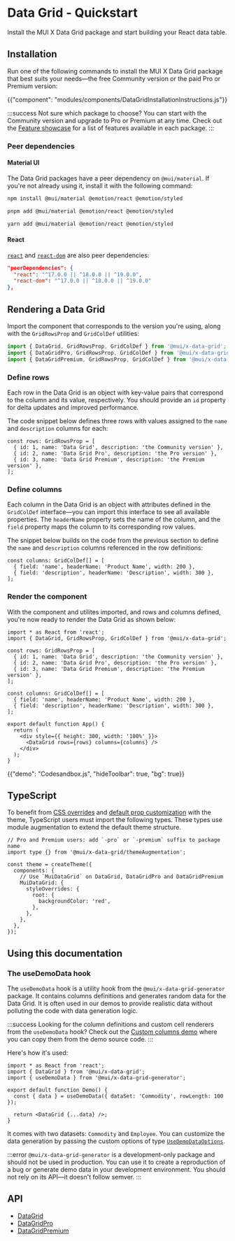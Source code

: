 # Data Grid - Quickstart

<p class="description">Install the MUI X Data Grid package and start building your React data table.</p>

## Installation

Run one of the following commands to install the MUI X Data Grid package that best suits your needs—the free Community version or the paid Pro or Premium version:

<!-- #default-branch-switch -->

{{"component": "modules/components/DataGridInstallationInstructions.js"}}

:::success
Not sure which package to choose?
You can start with the Community version and upgrade to Pro or Premium at any time.
Check out the [Feature showcase](/x/react-data-grid/demo/) for a list of features available in each package.
:::

### Peer dependencies

#### Material UI

The Data Grid packages have a peer dependency on `@mui/material`.
If you're not already using it, install it with the following command:

<codeblock storageKey="package-manager">

```bash npm
npm install @mui/material @emotion/react @emotion/styled
```

```bash pnpm
pnpm add @mui/material @emotion/react @emotion/styled
```

```bash yarn
yarn add @mui/material @emotion/react @emotion/styled
```

</codeblock>

#### React

<!-- #react-peer-version -->

[`react`](https://www.npmjs.com/package/react) and [`react-dom`](https://www.npmjs.com/package/react-dom) are also peer dependencies:

```json
"peerDependencies": {
  "react": "^17.0.0 || ^18.0.0 || ^19.0.0",
  "react-dom": "^17.0.0 || ^18.0.0 || ^19.0.0"
},
```

## Rendering a Data Grid

Import the component that corresponds to the version you're using, along with the `GridRowsProp` and `GridColDef` utilities:

```js
import { DataGrid, GridRowsProp, GridColDef } from '@mui/x-data-grid';
import { DataGridPro, GridRowsProp, GridColDef } from '@mui/x-data-grid-pro';
import { DataGridPremium, GridRowsProp, GridColDef } from '@mui/x-data-grid-premium';
```

### Define rows

Each row in the Data Grid is an object with key-value pairs that correspond to the column and its value, respectively.
You should provide an `id` property for delta updates and improved performance.

The code snippet below defines three rows with values assigned to the `name` and `description` columns for each:

```tsx
const rows: GridRowsProp = [
  { id: 1, name: 'Data Grid', description: 'the Community version' },
  { id: 2, name: 'Data Grid Pro', description: 'the Pro version' },
  { id: 3, name: 'Data Grid Premium', description: 'the Premium version' },
];
```

### Define columns

Each column in the Data Grid is an object with attributes defined in the `GridColDef` interface—you can import this interface to see all available properties.
The `headerName` property sets the name of the column, and the `field` property maps the column to its corresponding row values.

The snippet below builds on the code from the previous section to define the `name` and `description` columns referenced in the row definitions:

```tsx
const columns: GridColDef[] = [
  { field: 'name', headerName: 'Product Name', width: 200 },
  { field: 'description', headerName: 'Description', width: 300 },
];
```

### Render the component

With the component and utilites imported, and rows and columns defined, you're now ready to render the Data Grid as shown below:

```tsx
import * as React from 'react';
import { DataGrid, GridRowsProp, GridColDef } from '@mui/x-data-grid';

const rows: GridRowsProp = [
  { id: 1, name: 'Data Grid', description: 'the Community version' },
  { id: 2, name: 'Data Grid Pro', description: 'the Pro version' },
  { id: 3, name: 'Data Grid Premium', description: 'the Premium version' },
];

const columns: GridColDef[] = [
  { field: 'name', headerName: 'Product Name', width: 200 },
  { field: 'description', headerName: 'Description', width: 300 },
];

export default function App() {
  return (
    <div style={{ height: 300, width: '100%' }}>
      <DataGrid rows={rows} columns={columns} />
    </div>
  );
}
```

{{"demo": "Codesandbox.js", "hideToolbar": true, "bg": true}}

## TypeScript

To benefit from [CSS overrides](/material-ui/customization/theme-components/#theme-style-overrides) and [default prop customization](/material-ui/customization/theme-components/#theme-default-props) with the theme, TypeScript users must import the following types.
These types use module augmentation to extend the default theme structure.

```tsx
// Pro and Premium users: add `-pro` or `-premium` suffix to package name
import type {} from '@mui/x-data-grid/themeAugmentation';

const theme = createTheme({
  components: {
    // Use `MuiDataGrid` on DataGrid, DataGridPro and DataGridPremium
    MuiDataGrid: {
      styleOverrides: {
        root: {
          backgroundColor: 'red',
        },
      },
    },
  },
});
```

## Using this documentation

### The useDemoData hook

The `useDemoData` hook is a utility hook from the `@mui/x-data-grid-generator` package.
It contains columns definitions and generates random data for the Data Grid.
It is often used in our demos to provide realistic data without polluting the code with data generation logic.

:::success
Looking for the column definitions and custom cell renderers from the `useDemoData` hook?
Check out the [Custom columns demo](/x/react-data-grid/custom-columns/#full-example) where you can copy them from the demo source code.
:::

Here's how it's used:

```tsx
import * as React from 'react';
import { DataGrid } from '@mui/x-data-grid';
import { useDemoData } from '@mui/x-data-grid-generator';

export default function Demo() {
  const { data } = useDemoData({ dataSet: 'Commodity', rowLength: 100 });

  return <DataGrid {...data} />;
}
```

It comes with two datasets: `Commodity` and `Employee`.
You can customize the data generation by passing the custom options of type [`UseDemoDataOptions`](https://github.com/mui/mui-x/blob/6aad22644ee710690b90dc2ac6bbafceb91fecf0/packages/x-data-grid-generator/src/hooks/useDemoData.ts#L29-L36).

:::error
`@mui/x-data-grid-generator` is a development-only package and should not be used in production.
You can use it to create a reproduction of a bug or generate demo data in your development environment.
You should not rely on its API—it doesn't follow semver.
:::

## API

- [DataGrid](/x/api/data-grid/data-grid/)
- [DataGridPro](/x/api/data-grid/data-grid-pro/)
- [DataGridPremium](/x/api/data-grid/data-grid-premium/)
